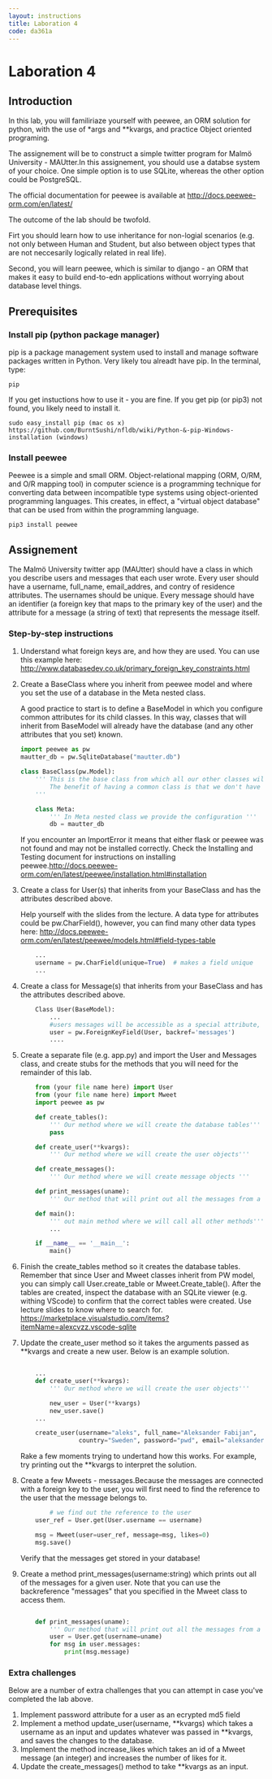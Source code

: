 ```yaml
---
layout: instructions
title: Laboration 4
code: da361a
---
```


# Laboration 4

## Introduction

In this lab, you will familiriaze yourself with peewee, an ORM solution for python, with the use of *args and **kvargs, and practice Object oriented programing.

The assignement will be to construct a simple twitter program for Malmö University - MAUtter.In this assignement, you should use a databse system of your choice. One simple option is to use SQLite, whereas the other option could be PostgreSQL.

The official documentation for peewee is available at http://docs.peewee-orm.com/en/latest/

The outcome of the lab should be twofold. 

Firt you should learn how to use inheritance for non-logial scenarios (e.g. not only between Human and Student, but also between object types that are not neccesarily logically related in real life).

Second, you will learn peewee, which is similar to django - an ORM that makes it easy to build end-to-edn applications without worrying about database level things.

## Prerequisites

### Install pip (python package manager)

pip is a package management system used to install and manage software packages written in Python. Very likely tou alreadt have pip. In the terminal, type: 

```
pip

```
If you get instuctions how to use it - you are fine. If you get pip (or pip3) not found, you likely need to install it.

```
sudo easy_install pip (mac os x)
https://github.com/BurntSushi/nfldb/wiki/Python-&-pip-Windows-installation (windows)
```
### Install peewee

Peewee is a simple and small ORM. Object-relational mapping (ORM, O/RM, and O/R mapping tool) in computer science is a programming technique for converting data between incompatible type systems using object-oriented programming languages. This creates, in effect, a "virtual object database" that can be used from within the programming language. 

```
pip3 install peewee
```

## Assignement

The Malmö University twitter app (MAUtter) should have a class in which you describe users and messages that each user wrote. Every user should have a username, full_name, email_addres, and contry of residence attributes. The usernames should be unique. Every message should have an identifier (a foreign key that maps to the primary key of the user) and the attribute for a message (a string of text) that represents the message itself. 


### Step-by-step instructions

1. Understand what foreign keys are, and how they are used. You can use this example here: http://www.databasedev.co.uk/primary_foreign_key_constraints.html  

2. Create a BaseClass where you inherit from peewee model and where you set the use of a database in the Meta nested class.

    A good practice to start is to define a BaseModel in which you configure common attributes for its child classes. In this way, classes that will inherit from BaseModel will already have the database (and any other attributes that you set) known.

    ``` python
    import peewee as pw
    mautter_db = pw.SqliteDatabase("mautter.db")

    class BaseClass(pw.Model):
        ''' This is the base class from which all our other classes will inherit 
            The benefit of having a common class is that we don't have to set the configuration in every other class. 
        '''

        class Meta:
            ''' In Meta nested class we provide the configuration '''
            db = mautter_db

    ```
    If you encounter an ImportError it means that either flask or peewee was not found and may not be installed correctly. Check the Installing and Testing document for instructions on installing peewee.http://docs.peewee-orm.com/en/latest/peewee/installation.html#installation 

3. Create a class for User(s) that inherits from your BaseClass and has the attributes described above.

    Help yourself with the slides from the lecture. A data type for attributes could be pw.CharField(), however, you can find many other data types here: http://docs.peewee-orm.com/en/latest/peewee/models.html#field-types-table 

    ``` python
        ...
        username = pw.CharField(unique=True)  # makes a field unique
        ...
    ```

4. Create a class for Message(s) that inherits from your BaseClass and has the attributes described above. 

    ``` python
        Class User(BaseModel):
            ...
            #users messages will be accessible as a special attribute, User.messages
            user = pw.ForeignKeyField(User, backref='messages')
            ....
    ```

5. Create a separate file (e.g. app.py) and import the User and Messages class, and create stubs for the methods that you will need for the remainder of this lab.

    ``` python
        from (your file name here) import User
        from (your file name here) import Mweet
        import peewee as pw

        def create_tables():
            ''' Our method where we will create the database tables'''
            pass

        def create_user(**kvargs):
            ''' Our method where we will create the user objects'''

        def create_messages():
            ''' Our method where we will create message objects '''

        def print_messages(uname):
            ''' Our method that will print out all the messages from a user '''

        def main():
            ''' out main method where we will call all other methods'''
            ...

        if __name__ == '__main__':
            main()
    ```

6. Finish the create_tables method so it creates the database tables. 
    Remember that since User and Mweet classes inherit from PW model, you can simply call User.create_table or Mweet.Create_table(). After the tables are created, inspect the database with an SQLite viewer (e.g. withing VScode) to confirm that the correct tables were created. Use lecture slides to know where to search for.
    https://marketplace.visualstudio.com/items?itemName=alexcvzz.vscode-sqlite

7. Update the create_user method so it takes the arguments passed as **kvargs and create a new user. Below is an example solution.

    ``` python

        ...
        def create_user(**kvargs):
            ''' Our method where we will create the user objects'''

            new_user = User(**kvargs)
            new_user.save()
        ...

        create_user(username="aleks", full_name="Aleksander Fabijan",
                    country="Sweden", password="pwd", email="aleksander.fabijan@mau.se")

    ```

    Rake a few moments trying to undertand how this works. For example, try printing out the **kvargs to interpret the solution. 

8. Create a few Mweets - messages.Because the messages are connected with a foreign key to the user, you will first need to find the reference to the user that the message belongs to.
    ``` python
            # we find out the reference to the user
        user_ref = User.get(User.username == username)

        msg = Mweet(user=user_ref, message=msg, likes=0)
        msg.save()

    ```
    Verify that the messages get stored in your database! 

9. Create a method print_messages(username:string) which prints out all of the messages for a given user. Note that you can use the backreference "messages" that you specified in the Mweet class to access them.
    ``` python

        def print_messages(uname):
            ''' Our method that will print out all the messages from a user '''
            user = User.get(username=uname)
            for msg in user.messages:
                print(msg.message)
    ```   

### Extra challenges
Below are a number of extra challenges that you can attempt in case you've completed the lab above.

1. Implement password attribute for a user as an ecrypted md5 field
2. Implement a method update_user(username, **kvargs) which takes a username as an input and updates whatever was passed in **kvargs, and saves the changes to the database. 
3. Implement the method increase_likes which takes an id of a Mweet message (an integer) and increases the number of likes for it. 
4. Update the create_messages() method to take **kvargs as an input.
